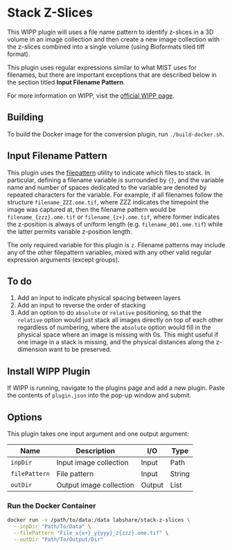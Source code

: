 # Stack Z-Slices

This WIPP plugin will uses a file name pattern to identify z-slices in a 3D
volume in an image collection and then create a new image collection with the
z-slices combined into a single volume (using Bioformats tiled tiff format).

This plugin uses regular expressions similar to what MIST uses for filenames,
but there are important exceptions that are described below in the section
titled **Input Filename Pattern**.

For more information on WIPP, visit the
[official WIPP page](https://isg.nist.gov/deepzoomweb/software/wipp).

## Building

To build the Docker image for the conversion plugin, run
`./build-docker.sh`.

## Input Filename Pattern

This plugin uses the 
[filepattern](https://github.com/LabShare/polus-plugins/tree/master/utils/polus-filepattern-util)
utility to indicate which files to stack. In particular, defining a filename
variable is surrounded by `{}`, and the variable name and number of spaces
dedicated to the variable are denoted by repeated characters for the variable.
For example, if all filenames follow the structure `filename_ZZZ.ome.tif`, where
ZZZ indicates the timepoint the image was captured at, then the filename pattern
would be `filename_{zzz}.ome.tif` or `filename_{z+}.ome.tif`, where former
indicates the z-position is always of uniform length (e.g.
`filename_001.ome.tif`) while the latter permits variable z-position length.

The only required variable for this plugin is `z`. Filename patterns may include
any of the other filepattern variables, mixed with any other valid regular
expression arguments (except groups).

## To do

1. Add an input to indicate physical spacing between layers
2. Add an input to reverse the order of stacking
3. Add an option to do `absolute` or `relative` positioning, so that the
   `relative` option would just stack all images directly on top of each other
   regardless of numbering, where the `absolute` option would fill in the
   physical space where an image is missing with 0s. This might useful if one
   image in a stack is missing, and the physical distances along the z-dimension
   want to be preserved.

## Install WIPP Plugin

If WIPP is running, navigate to the plugins page and add a new plugin. Paste the
contents of `plugin.json` into the pop-up window and submit.

## Options

This plugin takes one input argument and one output argument:

| Name          | Description             | I/O    | Type   |
|---------------|-------------------------|--------|--------|
| `inpDir`      | Input image collection  | Input  | Path   |
| `filePattern` | File pattern            | Input  | String |
| `outDir`      | Output image collection | Output | List   |

### Run the Docker Container

```bash
docker run -v /path/to/data:/data labshare/stack-z-slices \
  --inpDir "Path/To/Data" \
  --filePattern "File_x{x+}_y{yyy}_z{zzz}.ome.tif" \
  --outDir "Path/To/Output/Dir"
```
